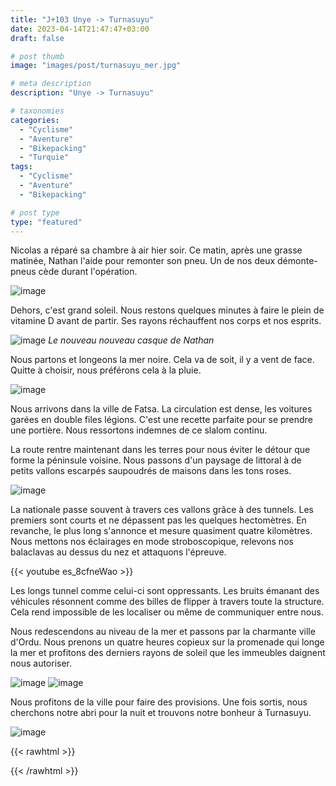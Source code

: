```yaml
---
title: "J+103 Unye -> Turnasuyu"
date: 2023-04-14T21:47:47+03:00
draft: false

# post thumb
image: "images/post/turnasuyu_mer.jpg"

# meta description
description: "Unye -> Turnasuyu"

# taxonomies
categories:
  - "Cyclisme" 
  - "Aventure" 
  - "Bikepacking"
  - "Turquie" 
tags:
  - "Cyclisme" 
  - "Aventure" 
  - "Bikepacking" 

# post type
type: "featured"
---
```


Nicolas a réparé sa chambre à air hier soir. Ce matin, après une grasse matinée, Nathan l'aide pour remonter son pneu. Un de nos deux démonte-pneus cède durant l'opération. 

![image](../../images/post/turnasuyu_demonte.jpg)

Dehors, c'est grand soleil. Nous restons quelques minutes à faire le plein de vitamine D avant de partir. Ses rayons réchauffent nos corps et nos esprits.

![image](../../images/post/turnasuyu_casque.jpg)
_Le nouveau nouveau casque de Nathan_

Nous partons et longeons la mer noire. Cela va de soit, il y a vent de face. Quitte à choisir, nous préférons cela à la pluie. 

![image](../../images/post/turnasuyu_pano.jpg)

Nous arrivons dans la ville de Fatsa. La circulation est dense, les voitures garées en double files légions. C'est une recette parfaite pour se prendre une portière. Nous ressortons indemnes de ce slalom continu. 

La route rentre maintenant dans les terres pour nous éviter le détour que forme la péninsule voisine. Nous passons d'un paysage de littoral à de petits vallons escarpés saupoudrés de maisons dans les tons roses.

![image](../../images/post/turnasuyu_montagne.jpg)

La nationale passe souvent à travers ces vallons grâce à des tunnels. Les premiers sont courts et ne dépassent pas les quelques hectomètres. En revanche, le plus long s'annonce et mesure quasiment quatre kilomètres. Nous mettons nos éclairages en mode stroboscopique, relevons nos balaclavas au dessus du nez et attaquons l'épreuve. 

{{< youtube es_8cfneWao >}} 

Les longs tunnel comme celui-ci sont oppressants. Les bruits émanant des véhicules résonnent comme des billes de flipper à travers toute la structure. Cela rend impossible de les localiser ou même de communiquer entre nous. 

Nous redescendons au niveau de la mer et passons par la charmante ville d'Ordu. Nous prenons un quatre heures  copieux sur la promenade qui longe la mer et profitons des derniers rayons de soleil que les immeubles daignent nous autoriser. 

![image](../../images/post/turnasuyu_mer.jpg)
![image](../../images/post/turnasuyu_pont.jpg)

Nous profitons de la ville pour faire des provisions. Une fois sortis, nous cherchons notre abri pour la nuit et trouvons notre bonheur à Turnasuyu. 

![image](../../images/post/turnasuyu_camp.jpg)

{{< rawhtml >}} 
<div class="strava-embed-placeholder" data-embed-type="activity" data-embed-id="8890332294"></div><script src="https://strava-embeds.com/embed.js"></script>
{{< /rawhtml >}} 
